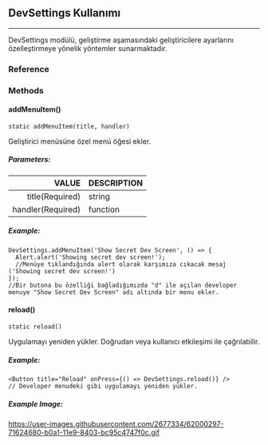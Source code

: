 ## DevSettings Kullanımı
***
DevSettings modülü, geliştirme aşamasındaki geliştiricilere ayarlarını özelleştirmeye yönelik yöntemler sunarmaktadır.
### Reference
### Methods
#### addMenuItem()
```JS
static addMenuItem(title, handler)
```
Geliştirici menüsüne özel menü öğesi ekler.
##### Parameters:
| VALUE | DESCRIPTION | 
|--------:|----------------------------|
|title(Required)| string|   
| handler(Required) |function |     
##### Example:
```JS
DevSettings.addMenuItem('Show Secret Dev Screen', () => {
  Alert.alert('Showing secret dev screen!');
  //Menüye tıklandığında alert olarak karşımıza cıkacak mesaj ('Showing secret dev screen!')
});
//Bir butona bu özelliği bağladığımızda "d" ile açılan developer menuye "Show Secret Dev Screen" adı altında bir menu ekler. 
```
#### reload()
```JS
static reload()
```
Uygulamayı yeniden yükler. Doğrudan veya kullanıcı etkileşimi ile çağrılabilir.
##### Example:
```JS
<Button title="Reload" onPress={() => DevSettings.reload()} />
// Developer menudeki gibi uygulamayı yeniden yükler.
```
##### Example Image:
https://user-images.githubusercontent.com/2677334/62000297-71624680-b0a1-11e9-8403-bc95c4747f0c.gif
